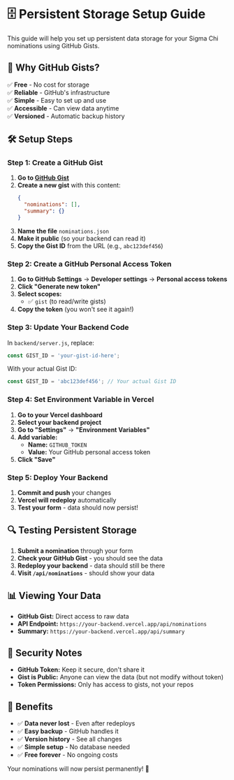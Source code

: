 # 🗄️ Persistent Storage Setup Guide

This guide will help you set up persistent data storage for your Sigma Chi nominations using GitHub Gists.

## 🎯 **Why GitHub Gists?**

✅ **Free** - No cost for storage  
✅ **Reliable** - GitHub's infrastructure  
✅ **Simple** - Easy to set up and use  
✅ **Accessible** - Can view data anytime  
✅ **Versioned** - Automatic backup history  

## 🛠️ **Setup Steps**

### **Step 1: Create a GitHub Gist**

1. **Go to [GitHub Gist](https://gist.github.com/)**
2. **Create a new gist** with this content:
   ```json
   {
     "nominations": [],
     "summary": {}
   }
   ```
3. **Name the file** `nominations.json`
4. **Make it public** (so your backend can read it)
5. **Copy the Gist ID** from the URL (e.g., `abc123def456`)

### **Step 2: Create a GitHub Personal Access Token**

1. **Go to GitHub Settings** → **Developer settings** → **Personal access tokens**
2. **Click "Generate new token"**
3. **Select scopes:**
   - ✅ `gist` (to read/write gists)
4. **Copy the token** (you won't see it again!)

### **Step 3: Update Your Backend Code**

In `backend/server.js`, replace:
```javascript
const GIST_ID = 'your-gist-id-here';
```
With your actual Gist ID:
```javascript
const GIST_ID = 'abc123def456'; // Your actual Gist ID
```

### **Step 4: Set Environment Variable in Vercel**

1. **Go to your Vercel dashboard**
2. **Select your backend project**
3. **Go to "Settings"** → **"Environment Variables"**
4. **Add variable:**
   - **Name:** `GITHUB_TOKEN`
   - **Value:** Your GitHub personal access token
5. **Click "Save"**

### **Step 5: Deploy Your Backend**

1. **Commit and push** your changes
2. **Vercel will redeploy** automatically
3. **Test your form** - data should now persist!

## 🔍 **Testing Persistent Storage**

1. **Submit a nomination** through your form
2. **Check your GitHub Gist** - you should see the data
3. **Redeploy your backend** - data should still be there
4. **Visit `/api/nominations`** - should show your data

## 📊 **Viewing Your Data**

- **GitHub Gist:** Direct access to raw data
- **API Endpoint:** `https://your-backend.vercel.app/api/nominations`
- **Summary:** `https://your-backend.vercel.app/api/summary`

## 🚨 **Security Notes**

- **GitHub Token:** Keep it secure, don't share it
- **Gist is Public:** Anyone can view the data (but not modify without token)
- **Token Permissions:** Only has access to gists, not your repos

## 🎉 **Benefits**

- ✅ **Data never lost** - Even after redeploys
- ✅ **Easy backup** - GitHub handles it
- ✅ **Version history** - See all changes
- ✅ **Simple setup** - No database needed
- ✅ **Free forever** - No ongoing costs

Your nominations will now persist permanently! 🎯 